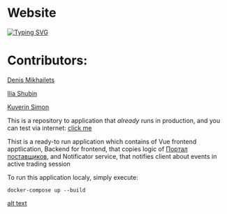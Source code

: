 # Website
[![Typing SVG](https://readme-typing-svg.herokuapp.com/?lines=👋+Welcome+to+BipolarPenguin+team+repository!;We+are:;Ilia+Shubin:+JS+Frontend+Developer;Denis+Mikhailets:+JS+Frontend+Developer;Kuverin+Simon:+Golang/Python+backend+developer)](https://git.io/typing-svg)

# Contributors:
[Denis Mikhailets](https://github.com/DMikhailiets)


[Ilia Shubin](https://github.com/IliaSNK)


[Kuverin Simon](https://github.com/Kuwerin)


This is a repository to application that *already* runs in production, and you can test via internet: [click me](http://62.109.10.249/)

Thist is a ready-to run application which contains of Vue frontend apptlication,
Backend for frontend, that copies logic of [Портал поставщиков](https://zakupki.mos.ru/purchase/list?page=1&perPage=10&sortField=relevance&sortDesc=true&filter=%7B%22typeIn%22%3A%5B1%5D%2C%22regionPaths%22%3A%5B%22.1.1626.%22%5D%2C%22auctionSpecificFilter%22%3A%7B%22stateIdIn%22%3A%5B19000002%2C19000005%2C19000003%2C19000004%2C19000008%5D%7D%2C%22needSpecificFilter%22%3A%7B%7D%2C%22tenderSpecificFilter%22%3A%7B%7D%7D&state=%7B%22currentTab%22%3A3%7D),
and Notificator service, that notifies client about events in active trading session

To run this application localy, simply execute:
```shell
docker-compose up --build
```

[alt text](https://github.com/Bipolar-Penguin/website/blob/master/IMAGE%202022-04-17%2017:06:38.jpg)
